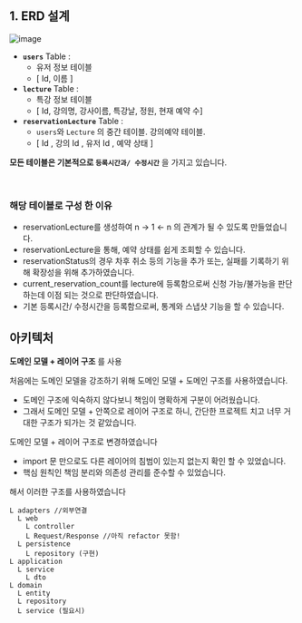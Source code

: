 
## 1. ERD 설계
![image](https://github.com/user-attachments/assets/13d87bc1-5e58-4eb5-8707-3f87914e6e15)


- **`users`** Table :
    - 유저 정보 테이블
    - [ Id, 이름 ] 
- **`lecture`** Table :
    - 특강 정보 테이블
    - [ Id, 강의명, 강사이름, 특강날, 정원, 현재 예약 수]
- **`reservationLecture`** Table :
    - `users`와 `Lecture` 의 중간 테이블. 강의예약 테이블. 
    - [ Id , 강의 Id , 유저 Id , 예약 상태 ]

**모든 테이블은 기본적으로 `등록시간과/ 수정시간`** 을 가지고 있습니다.

<br>

### 해당 테이블로 구성 한 이유
- reservationLecture를 생성하여 n -> 1 <- n 의 관계가 될 수 있도록 만들었습니다.
- reservationLecture을 통해, 예약 상태를 쉽게 조회할 수 있습니다.
- reservationStatus의 경우 차후 취소 등의 기능을 추가 또는, 실패를 기록하기 위해 확장성을 위해 추가하였습니다.
- current_reservation_count를 lecture에 등록함으로써 신청 가능/불가능을 판단하는데 이점 되는 것으로 판단하였습니다. 
- 기본 등록시간/ 수정시간을 등록함으로써, 통계와 스냅샷 기능을 할 수 있습니다.


## 아키텍처 
**도메인 모델 + 레이어 구조** 를 사용

처음에는 도메인 모델을 강조하기 위해 도메인 모델 + 도메인 구조를 사용하였습니다. 
- 도메인 구조에 익숙하지 않다보니 책임이 명확하게 구분이 어려웠습니다.
- 그래서 도메인 모델 + 안쪽으로 레이어 구조로 하니, 간단한 프로젝트 치고 너무 거대한 구조가 되가는 것 같았습니다.

도메인 모델 + 레이어 구조로 변경하였습니다
- import 문 만으로도 다른 레이어의 침범이 있는지 없는지 확인 할 수 있었습니다.
- 핵심 원칙인 책임 분리와 의존성 관리를 준수할 수 있었습니다. 

해서 이러한 구조를 사용하였습니다
```aiignore
L adapters //외부연결
  L web
    L controller
    L Request/Response //아직 refactor 못함! 
  L persistence  
    L repository (구현)
L application
  L service
    L dto  
L domain
  L entity
  L repository 
  L service (필요시)
```


